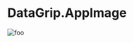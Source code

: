 # DataGrip.AppImage

![foo](https://github.com/nx-appbuild-hub/DataGrip.AppImage//actions/workflows/makefile.yml/badge.svg)
